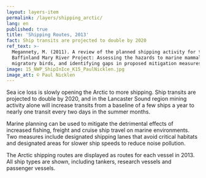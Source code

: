 ```yaml
---
layout: layers-item
permalink: /layers/shipping_arctic/
lang: en
published: true
title: 'Shipping Routes, 2013'
fact: Ship transits are projected to double by 2020
ref_text: >-
  Megannety, M. (2011). A review of the planned shipping activity for the
  Baffinland Mary River Project: Assessing the hazards to marine mammals and
  migratory birds, and identifying gaps in proposed mitigation measures.
image: 15_NWP_ShipInIce_K15_PaulNicklen.jpg
image_att: © Paul Nicklen
---
```

Sea ice loss is slowly opening the Arctic to more shipping. Ship transits are projected to double by 2020, and in the Lancaster Sound region mining activity alone will increase transits from a baseline of a few ships a year to nearly one transit every two days in the summer months.

Marine planning can be used to mitigate the detrimental effects of increased fishing, freight and cruise ship travel on marine environments. Two measures include designated shipping lanes that avoid critical habitats and designated areas for slower ship speeds to reduce noise pollution. 

The Arctic shipping routes are displayed as routes for each vessel in 2013. All ship types are shown, including tankers, research vessels and passenger vessels.
